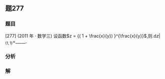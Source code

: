 ## 题277
### 题目
[277] (2011 年 · 数学三) 设函数$z = {( 1 + \frac{x}{y}) }^{\frac{x}{y}}$,则${. \mathrm{d}z| }_{( 1,1) } =$_____.
### 分析

### 解